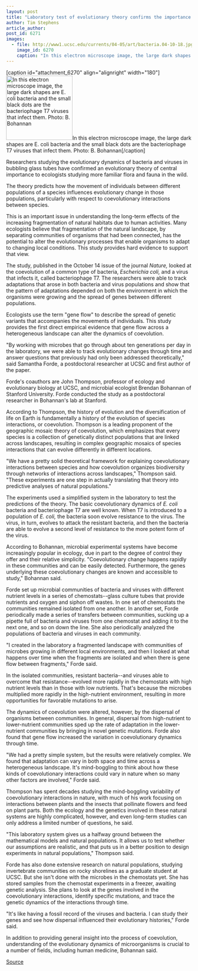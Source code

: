 ```yaml
---
layout: post
title: "Laboratory test of evolutionary theory confirms the importance of connections between populations"
author: Tim Stephens
article_author: 
post_id: 6271
images:
  - file: http://www1.ucsc.edu/currents/04-05/art/bacteria.04-10-18.jpg
    image_id: 6270
    caption: "In this electron microscope image, the large dark shapes are E. coli bacteria and the small black dots are the bacteriophage T7 viruses that infect them. Photo: B. Bohannan"
---
```


[caption id="attachment_6270" align="alignright" width="180"]<a href="http://dev-ucsc-news.pantheonsite.io/wp-content/uploads/2004/10/bacteria.04-10-18.jpg"><img class="size-full wp-image-6270" src="http://dev-ucsc-news.pantheonsite.io/wp-content/uploads/2004/10/bacteria.04-10-18.jpg" alt="In this electron microscope image, the large dark shapes are E. coli bacteria and the small black dots are the bacteriophage T7 viruses that infect them. Photo: B. Bohannan" width="180" height="174" /></a>In this electron microscope image, the large dark shapes are E. coli bacteria and the small black dots are the bacteriophage T7 viruses that infect them. Photo: B. Bohannan[/caption]
<a name="content" id="content"></a>
<p>
  Researchers studying the evolutionary dynamics of bacteria and viruses in bubbling glass tubes have confirmed an evolutionary theory of central importance to ecologists studying more familiar flora and fauna in the wild.
</p>
<p>
  The theory predicts how the movement of individuals between different populations of a species influences evolutionary change in those populations, particularly with respect to coevolutionary interactions between species.
</p>
<p>
  This is an important issue in understanding the long-term effects of the increasing fragmentation of natural habitats due to human activities. Many ecologists believe that fragmentation of the natural landscape, by separating communities of organisms that had been connected, has the potential to alter the evolutionary processes that enable organisms to adapt to changing local conditions. This study provides hard evidence to support that view.
</p>
<p>
  The study, published in the October 14 issue of the journal <i>Nature,</i> looked at the coevolution of a common type of bacteria, <i>Escherichia coli,</i> and a virus that infects it, called bacteriophage T7. The researchers were able to track adaptations that arose in both bacteria and virus populations and show that the pattern of adaptations depended on both the environment in which the organisms were growing and the spread of genes between different populations.
</p>
<p>
  Ecologists use the term "gene flow" to describe the spread of genetic variants that accompanies the movements of individuals. This study provides the first direct empirical evidence that gene flow across a heterogeneous landscape can alter the dynamics of coevolution.
</p>
<p>
  "By working with microbes that go through about ten generations per day in the laboratory, we were able to track evolutionary changes through time and answer questions that previously had only been addressed theoretically," said Samantha Forde, a postdoctoral researcher at UCSC and first author of the paper.
</p>
<p>
  Forde's coauthors are John Thompson, professor of ecology and evolutionary biology at UCSC, and microbial ecologist Brendan Bohannan of Stanford University. Forde conducted the study as a postdoctoral researcher in Bohannan's lab at Stanford.
</p>
<p>
  According to Thompson, the history of evolution and the diversification of life on Earth is fundamentally a history of the evolution of species interactions, or coevolution. Thompson is a leading proponent of the geographic mosaic theory of coevolution, which emphasizes that every species is a collection of genetically distinct populations that are linked across landscapes, resulting in complex geographic mosaics of species interactions that can evolve differently in different locations.
</p>
<p>
  "We have a pretty solid theoretical framework for explaining coevolutionary interactions between species and how coevolution organizes biodiversity through networks of interactions across landscapes," Thompson said. "These experiments are one step in actually translating that theory into predictive analyses of natural populations."
</p>
<p>
  The experiments used a simplified system in the laboratory to test the predictions of the theory. The basic coevolutionary dynamics of <i>E. coli</i> bacteria and bacteriophage T7 are well known. When T7 is introduced to a population of <i>E. coli,</i> the bacteria soon evolve resistance to the virus. The virus, in turn, evolves to attack the resistant bacteria, and then the bacteria are able to evolve a second level of resistance to the more potent form of the virus.
</p>
<p>
  According to Bohannan, microbial experimental systems have become increasingly popular in ecology, due in part to the degree of control they offer and their relative simplicity. "Coevolutionary change happens rapidly in these communities and can be easily detected. Furthermore, the genes underlying these coevolutionary changes are known and accessible to study," Bohannan said.
</p>
<p>
  Forde set up microbial communities of bacteria and viruses with different nutrient levels in a series of chemostats--glass culture tubes that provide nutrients and oxygen and siphon off wastes. In one set of chemostats the communities remained isolated from one another. In another set, Forde periodically made a series of transfers between communities, sucking up a pipette full of bacteria and viruses from one chemostat and adding it to the next one, and so on down the line. She also periodically analyzed the populations of bacteria and viruses in each community.
</p>
<p>
  "I created in the laboratory a fragmented landscape with communities of microbes growing in different local environments, and then I looked at what happens over time when the fragments are isolated and when there is gene flow between fragments," Forde said.
</p>
<p>
  In the isolated communities, resistant bacteria--and viruses able to overcome that resistance--evolved more rapidly in the chemostats with high nutrient levels than in those with low nutrients. That's because the microbes multiplied more rapidly in the high-nutrient environment, resulting in more opportunities for favorable mutations to arise.
</p>
<p>
  The dynamics of coevolution were altered, however, by the dispersal of organisms between communities. In general, dispersal from high-nutrient to lower-nutrient communities sped up the rate of adaptation in the lower-nutrient communities by bringing in novel genetic mutations. Forde also found that gene flow increased the variation in coevolutionary dynamics through time.
</p>
<p>
  "We had a pretty simple system, but the results were relatively complex. We found that adaptation can vary in both space and time across a heterogeneous landscape. It's mind-boggling to think about how these kinds of coevolutionary interactions could vary in nature when so many other factors are involved," Forde said.
</p>
<p>
  Thompson has spent decades studying the mind-boggling variability of coevolutionary interactions in nature, with much of his work focusing on interactions between plants and the insects that pollinate flowers and feed on plant parts. Both the ecology and the genetics involved in these natural systems are highly complicated, however, and even long-term studies can only address a limited number of questions, he said.
</p>
<p>
  "This laboratory system gives us a halfway ground between the mathematical models and natural populations. It allows us to test whether our assumptions are realistic, and that puts us in a better position to design experiments in natural populations," Thompson said.
</p>
<p>
  Forde has also done extensive research on natural populations, studying invertebrate communities on rocky shorelines as a graduate student at UCSC. But she isn't done with the microbes in the chemostats yet. She has stored samples from the chemostat experiments in a freezer, awaiting genetic analysis. She plans to look at the genes involved in the coevolutionary interactions, identify specific mutations, and trace the genetic dynamics of the interactions through time.
</p>
<p>
  "It's like having a fossil record of the viruses and bacteria. I can study their genes and see how dispersal influenced their evolutionary histories," Forde said.
</p>
<p>
  In addition to providing general insight into the process of coevolution, understanding of the evolutionary dynamics of microorganisms is crucial to a number of fields, including human medicine, Bohannan said.
</p>
<p><a href="http://www1.ucsc.edu/currents/04-05/10-18/gene_flow.asp" title="Permalink to gene_flow">Source</a></p>
